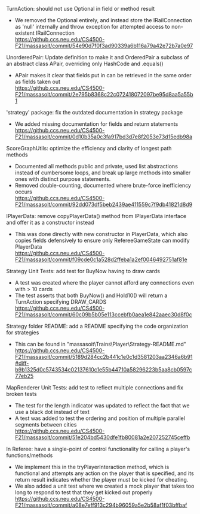 TurnAction: should not use Optional in field or method result
- We removed the Optional entirely, and instead store the IRailConnection as 'null' internally and throw exception for attempted access to non-existent IRailConnection  
https://github.ccs.neu.edu/CS4500-F21/massasoit/commit/54e90d7f0f3ad90339a6b116a79a42e72b7a0e97

UnorderedPair: Update definition to make it and OrderedPair a subclass of an abstract class APair, overriding only HashCode and .equals()
- APair makes it clear that fields put in can be retrieved in the same order as fields taken out  
https://github.ccs.neu.edu/CS4500-F21/massasoit/commit/2e795b8368c22c072418072097be95d8aa5a55b1

'strategy' package: fix the outdated documentation in strategy package
- We added missing documentation for fields and return statements  
https://github.ccs.neu.edu/CS4500-F21/massasoit/commit/0d10b35a0c3fa917bd3d7e8f2053e73d15edb98a

ScoreGraphUtils: optimize the efficiency and clarity of longest path methods
- Documented all methods public and private, used list abstractions instead of cumbersome loops, and break up large methods into smaller ones with distinct purpose statements.
- Removed double-counting, documented where brute-force inefficiency occurs  
https://github.ccs.neu.edu/CS4500-F21/massasoit/commit/92dd073df5beb2439ae411559c7f9db41821d8d9

IPlayerData: remove copyPlayerData() method from IPlayerData interface and offer it as a constructor instead
- This was done directly with new constructor in PlayerData, which also copies fields defensively to ensure only RefereeGameState can modify PlayerData  
https://github.ccs.neu.edu/CS4500-F21/massasoit/commit/f09cde0c1a528d2ffeba1a2ef0046492751af81e

Strategy Unit Tests: add test for BuyNow having to draw cards
- A test was created where the player cannot afford any connections even with > 10 cards
- The test asserts that both BuyNow() and Hold10() will return a TurnAction specifying DRAW_CARDS  
https://github.ccs.neu.edu/CS4500-F21/massasoit/commit/60c09b5b05e113ccebfb0aea1e842aaec30d8f0c

Strategy folder README: add a README specifying the code organization for strategies
- This can be found in "massasoit\Trains\Player\Strategy-README.md"  
https://github.ccs.neu.edu/CS4500-F21/massasoit/commit/5189d284cc2b441c1e0c1d3581203aa2346a6b91#diff-b9b1325d0c5743534c02137610c1e55b44710a58296223b5aa8cb0597c77eb25

MapRenderer Unit Tests: add test to reflect multiple connections and fix broken tests
- The test for the length indicator was updated to reflect the fact that we use a black dot instead of text
- A test was added to test the ordering and position of multiple parallel segments between cities  
https://github.ccs.neu.edu/CS4500-F21/massasoit/commit/51e204bd5430dfe1fb80081a2e207252745ceffb

In Referee: have a single-point of control functionality for calling a player's functions/methods
- We implement this in the tryPlayerInteraction method, which is functional and attempts any action on the player that is specified,
 and its return result indicates whether the player must be kicked for cheating.
- We also added a unit test where we created a mock player that takes too long to respond to test that they get kicked out properly   
https://github.ccs.neu.edu/CS4500-F21/massasoit/commit/a08e7eff913c294b96059a5e2b58af1f03bffbaf



